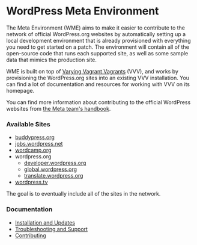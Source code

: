 # WordPress Meta Environment

The Meta Environment (WME) aims to make it easier to contribute to the network of official WordPress.org websites by automatically setting
up a local development environment that is already provisioned with everything you need to get started on a patch.
The environment will contain all of the open-source code that runs each supported site, as well as some sample data
that mimics the production site.

WME is built on top of [Varying Vagrant Vagrants](https://github.com/Varying-Vagrant-Vagrants/VVV) (VVV), and works by
provisioning the WordPress.org sites into an existing VVV installation. You can find a lot of documentation and
resources for working with VVV on its homepage.

You can find more information about contributing to the official WordPress websites from [the Meta team's
handbook](http://make.wordpress.org/meta/handbook/).


### Available Sites

* [buddypress.org](https://buddypress.org)
* [jobs.wordpress.net](http://jobs.wordpress.net)
* [wordcamp.org](http://wordcamp.org)
* wordpress.org
	* [developer.wordpress.org](http://developer.wordpress.org)
	* [global.wordpress.org](http://global.wordpress.org)
	* [translate.wordpress.org](http://translate.wordpress.org)
* [wordpress.tv](http://wordpress.tv)

The goal is to eventually include all of the sites in the network.


### Documentation

* [Installation and Updates](./docs/install.md)
* [Troubleshooting and Support](./docs/troubleshooting.md)
* [Contributing](./docs/contributing.md)
